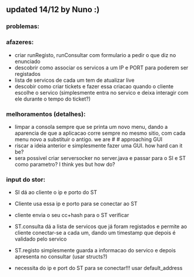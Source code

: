 ## updated 14/12 by Nuno :)

### problemas:

### afazeres:
- criar runRegisto, runConsultar com formulario a pedir o que diz no enunciado
- descobrir como associar os servicos a um IP e PORT para poderem ser registados
- lista de servicos de cada um tem de atualizar live
- descobir como criar tickets e fazer essa criacao quando o cliente escolhe o servico (simplesmente entra no servico e deixa interagir com ele durante o tempo do ticket?)

### melhoramentos (detalhes):
- limpar a consola sempre que se printa um novo menu, dando a aparencia de que a aplicacao corre sempre no mesmo sitio, com cada menu novo a substituir o antigo. we are # # approaching GUI
- riscar a ideia anterior e simplesmente fazer uma GUI. how hard can it be?
- sera possivel criar serversocker no server.java e passar para o SI e ST como parametro? I think yes but how do?

### input do stor:
- SI dá ao cliente o ip e porto do ST
- Cliente usa essa ip e porto para se conectar ao ST
- cliente envia o seu cc+hash para o ST verificar
- ST.consulta dá a lista de servicos que já foram registados e permite ao cliente conectar-se a cada um, dando um timestamp que depois é validado pelo servico
- ST.registo simplesmente guarda a informacao do servico e depois apresenta no consultar (usar structs?)

- necessita do ip e port do ST para se conectar!!! usar default_address
